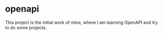 # openapi
This project is the initial work of mine, where I am learning OpenAPI and try to do some projects. 
